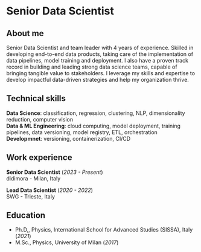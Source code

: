 # Senior Data Scientist

## About me
Senior Data Scientist and team leader with 4 years of experience. Skilled in developing end-to-end data products, taking care of the implementation of data pipelines, model training and deployment. I also have a proven track record in building and leading strong data science teams, capable of bringing tangible value to stakeholders.
I leverage my skills and expertise to develop impactful data-driven strategies and help my organization thrive. 

## Technical skills
**Data Science**: classification, regression, clustering, NLP, dimensionality reduction, computer vision  
**Data & ML Engineering**: cloud computing, model deployment, training pipelines, data versioning, model registry, ETL, orchestration  
**Developmnet**: versioning, containerization, CI/CD

## Work experience
**Senior Data Scientist** (_2023 - Present_)  
didimora - Milan, Italy

**Lead Data Scientist** (_2020 - 2022_)  
SWG - Trieste, Italy

## Education
- Ph.D,, Physics, International School for Advanced Studies (SISSA), Italy (_2021_)
- M.Sc., Physics, University of Milan (_2017_)  